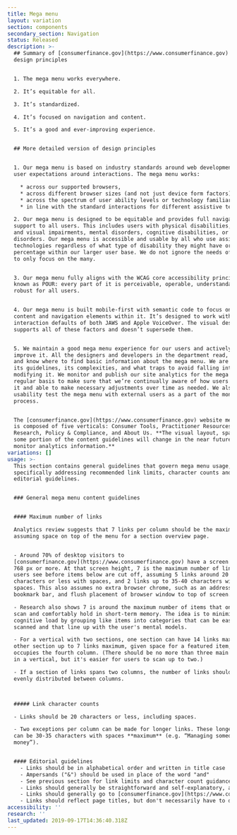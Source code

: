 ```yaml
---
title: Mega menu
layout: variation
section: components
secondary_section: Navigation
status: Released
description: >-
  ## Summary of [consumerfinance.gov](https://www.consumerfinance.gov) mega menu
  design principles 


  1. The mega menu works everywhere.

  2. It’s equitable for all.

  3. It’s standardized.

  4. It’s focused on navigation and content.

  5. It’s a good and ever-improving experience.


  ## More detailed version of design principles


  1. Our mega menu is based on industry standards around web development and
  user expectations around interactions. The mega menu works:

    * across our supported browsers,
    * across different browser sizes (and not just device form factors),
    * across the spectrum of user ability levels or technology familiarity, and
    * in line with the standard interactions for different assistive techniques.

  2. Our mega menu is designed to be equitable and provides full navigational
  support to all users. This includes users with physical disabilities, hearing
  and visual impairments, mental disorders, cognitive disabilities, or seizure
  disorders. Our mega menu is accessible and usable by all who use assistive
  technologies regardless of what type of disability they might have or their
  percentage within our larger user base. We do not ignore the needs of the few
  to only focus on the many.


  3. Our mega menu fully aligns with the WCAG core accessibility principles
  known as POUR: every part of it is perceivable, operable, understandable, and
  robust for all users.


  4. Our mega menu is built mobile-first with semantic code to focus on the
  content and navigation elements within it. It’s designed to work with the
  interaction defaults of both JAWS and Apple VoiceOver. The visual design
  supports all of these factors and doesn’t supersede them.


  5. We maintain a good mega menu experience for our users and actively work to
  improve it. All the designers and developers in the department read, share,
  and know where to find basic information about the mega menu. We are aware of
  its guidelines, its complexities, and what traps to avoid falling into when
  modifying it. We monitor and publish our site analytics for the mega menu on a
  regular basis to make sure that we’re continually aware of how users are using
  it and able to make necessary adjustments over time as needed. We also
  usability test the mega menu with external users as a part of the monitoring
  process.


  The [consumerfinance.gov](https://www.consumerfinance.gov) website mega menu
  is composed of five verticals: Consumer Tools, Practitioner Resources, Data &
  Research, Policy & Compliance, and About Us. **The visual layout, spacing, and
  some portion of the content guidelines will change in the near future, as we
  monitor analytics information.**
variations: []
usage: >-
  This section contains general guidelines that govern mega menu usage,
  specifically addressing recommended link limits, character counts and
  editorial guidelines.


  ### General mega menu content guidelines


  #### Maximum number of links

  Analytics review suggests that 7 links per column should be the maximum,
  assuming space on top of the menu for a section overview page.


  - Around 70% of desktop visitors to
  [consumerfinance.gov](https://www.consumerfinance.gov) have a screen height of
  768 px or more. At that screen height, 7 is the maximum number of links that
  users see before items below are cut off, assuming 5 links around 20
  characters or less with spaces, and 2 links up to 35-40 characters with
  spaces. This also assumes no extra browser chrome, such as an address or
  bookmark bar, and flush placement of browser window to top of screen.

  - Research also shows 7 is around the maximum number of items that one can
  scan and comfortably hold in short-term memory. The idea is to minimize
  cognitive load by grouping like items into categories that can be easily
  scanned and that line up with the user's mental models.

  - For a vertical with two sections, one section can have 14 links maximum, the
  other section up to 7 links maximum, given space for a featured item, which
  occupies the fourth column. (There should be no more than three main sections
  in a vertical, but it's easier for users to scan up to two.)

  - If a section of links spans two columns, the number of links should be
  evenly distributed between columns.



  ##### Link character counts

  - Links should be 20 characters or less, including spaces.

  - Two exceptions per column can be made for longer links. These longer links
  can be 30-35 characters with spaces **maximum** (e.g. “Managing someone else’s
  money”).


  #### Editorial guidelines
    - Links should be in alphabetical order and written in title case
    - Ampersands ("&") should be used in place of the word "and"
    - See previous section for link limits and character count guidance
    - Links should generally be straightforward and self-explanatory, avoiding jargon or brand names that might be difficult for users to understand
    - Links should generally go to [consumerfinance.gov](https://www.consumerfinance.gov) pages only
    - Links should reflect page titles, but don't necessarily have to duplicate them verbatim
accessibility: ''
research: ''
last_updated: 2019-09-17T14:36:40.318Z
---
```

